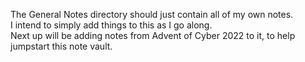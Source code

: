 The General Notes directory should just contain all of my own notes.  
I intend to simply add things to this as I go along.  
Next up will be adding notes from Advent of Cyber 2022 to it, to help jumpstart this note vault.  